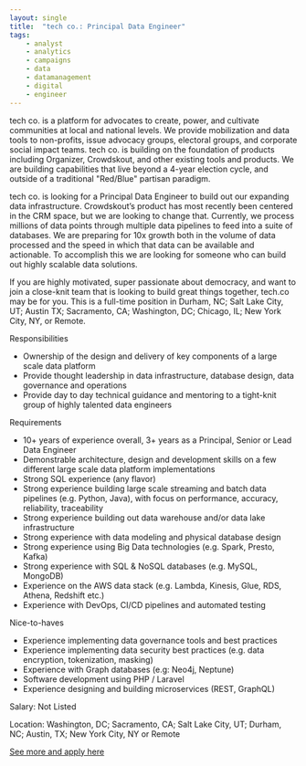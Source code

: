 ```yaml
---
layout: single
title:  "tech co.: Principal Data Engineer"
tags: 
    - analyst
    - analytics
    - campaigns
    - data
    - datamanagement
    - digital
    - engineer
---
```

tech co. is a platform for advocates to create, power, and cultivate communities at local and national levels. We provide mobilization and data tools to non-profits, issue advocacy groups, electoral groups, and corporate social impact teams. tech co. is building on the foundation of products including Organizer, Crowdskout, and other existing tools and products. We are building capabilities that live beyond a 4-year election cycle, and outside of a traditional "Red/Blue" partisan paradigm.

tech co. is looking for a Principal Data Engineer to build out our expanding data infrastructure. Crowdskout’s product has most recently been centered in the CRM space, but we are looking to change that. Currently, we process millions of data points through multiple data pipelines to feed into a suite of databases. We are preparing for 10x growth both in the volume of data processed and the speed in which that data can be available and actionable. To accomplish this we are looking for someone who can build out highly scalable data solutions.

If you are highly motivated, super passionate about democracy, and want to join a close-knit team that is looking to build great things together, tech.co may be for you. This is a full-time position in Durham, NC; Salt Lake City, UT; Austin TX; Sacramento, CA; Washington, DC; Chicago, IL;  New York City, NY, or Remote.

Responsibilities
* Ownership of the design and delivery of key components of a large scale data platform
* Provide thought leadership in data infrastructure, database design, data governance and operations
* Provide day to day technical guidance and mentoring to a tight-knit group of highly talented data engineers

Requirements
* 10+ years of experience overall, 3+ years as a Principal, Senior or Lead Data Engineer
* Demonstrable architecture, design and development skills on a few different large scale data platform implementations
* Strong SQL experience (any flavor)
* Strong experience building large scale streaming and batch data pipelines (e.g. Python, Java), with focus on performance, accuracy, reliability, traceability
* Strong experience building out data warehouse and/or data lake infrastructure
* Strong experience with data modeling and physical database design
* Strong experience using Big Data technologies (e.g. Spark, Presto, Kafka)
* Strong experience with SQL & NoSQL databases (e.g. MySQL, MongoDB)
* Experience on the AWS data stack (e.g. Lambda, Kinesis, Glue, RDS, Athena, Redshift etc.)
* Experience with DevOps, CI/CD pipelines and automated testing

Nice-to-haves
* Experience implementing data governance tools and best practices
* Experience implementing data security best practices (e.g. data encryption, tokenization, masking)
* Experience with Graph databases (e.g: Neo4j, Neptune)
* Software development using PHP / Laravel
* Experience designing and building microservices (REST, GraphQL)

Salary: Not Listed

Location: Washington, DC; Sacramento, CA; Salt Lake City, UT; Durham, NC; Austin, TX; New York City, NY or Remote


[See more and apply here](https://boards.greenhouse.io/techco/jobs/4904909002)
